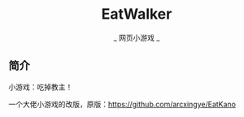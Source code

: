 <p align="center">
  <a href="https://github.com/jinjidechefeng/awmg.github.io/blob/main/static/image/ClickBefore.png" width="100" height="100" alt="EatWalker0"></a>
</p>
<div align="center">

# EatWalker

_ 网页小游戏 _

</div>


## 简介

小游戏：吃掉教主！

一个大佬小游戏的改版，原版：https://github.com/arcxingye/EatKano
